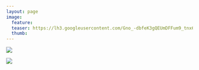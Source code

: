 ```yaml
---
layout: page
image:
  feature:
  teaser: https://lh3.googleusercontent.com/Gno_-dbfeK3gQEUmDFFum9_tnx6PILbTrMj3Bw00jA8=w245
  thumb:
---
```


[![](https://lh3.googleusercontent.com/Ak6f_oGtyU4nzZztuyqLw-K0JhlFw2wlj5jMksXGkkU=w800)](https://lh3.googleusercontent.com/Ak6f_oGtyU4nzZztuyqLw-K0JhlFw2wlj5jMksXGkkU=s0)

[![](https://lh3.googleusercontent.com/CHur0BfDiz3mYsRqEvsOa7tVlHDH5e39yprTbiF56lo=w800)](https://lh3.googleusercontent.com/CHur0BfDiz3mYsRqEvsOa7tVlHDH5e39yprTbiF56lo=s0)
